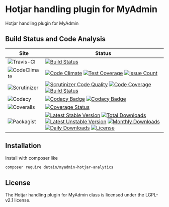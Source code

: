 # Hotjar handling plugin for MyAdmin

Hotjar handling plugin for MyAdmin

## Build Status and Code Analysis

Site          | Status
--------------|---------------------------
![Travis-CI](http://i.is.cc/storage/GYd75qN.png "Travis-CI")     | [![Build Status](https://travis-ci.org/detain/myadmin-hotjar-analytics.svg?branch=master)](https://travis-ci.org/detain/myadmin-hotjar-analytics)
![CodeClimate](http://i.is.cc/storage/GYlageh.png "CodeClimate")  | [![Code Climate](https://codeclimate.com/github/detain/myadmin-hotjar-analytics/badges/gpa.svg)](https://codeclimate.com/github/detain/myadmin-hotjar-analytics) [![Test Coverage](https://codeclimate.com/github/detain/myadmin-hotjar-analytics/badges/coverage.svg)](https://codeclimate.com/github/detain/myadmin-hotjar-analytics/coverage) [![Issue Count](https://codeclimate.com/github/detain/myadmin-hotjar-analytics/badges/issue_count.svg)](https://codeclimate.com/github/detain/myadmin-hotjar-analytics)
![Scrutinizer](http://i.is.cc/storage/GYeUnux.png "Scrutinizer")   | [![Scrutinizer Code Quality](https://scrutinizer-ci.com/g/myadmin-plugins/myadmin-hotjar-analytics/badges/quality-score.png?b=master)](https://scrutinizer-ci.com/g/myadmin-plugins/myadmin-hotjar-analytics/?branch=master) [![Code Coverage](https://scrutinizer-ci.com/g/myadmin-plugins/myadmin-hotjar-analytics/badges/coverage.png?b=master)](https://scrutinizer-ci.com/g/myadmin-plugins/myadmin-hotjar-analytics/?branch=master) [![Build Status](https://scrutinizer-ci.com/g/myadmin-plugins/myadmin-hotjar-analytics/badges/build.png?b=master)](https://scrutinizer-ci.com/g/myadmin-plugins/myadmin-hotjar-analytics/build-status/master)
![Codacy](http://i.is.cc/storage/GYi66Cx.png "Codacy")        | [![Codacy Badge](https://api.codacy.com/project/badge/Grade/226251fc068f4fd5b4b4ef9a40011d06)](https://www.codacy.com/app/detain/myadmin-hotjar-analytics) [![Codacy Badge](https://api.codacy.com/project/badge/Coverage/25fa74eb74c947bf969602fcfe87e349)](https://www.codacy.com/app/detain/myadmin-hotjar-analytics?utm_source=github.com&utm_medium=referral&utm_content=detain/myadmin-hotjar-analytics&utm_campaign=Badge_Coverage)
![Coveralls](http://i.is.cc/storage/GYjNSim.png "Coveralls")    | [![Coverage Status](https://coveralls.io/repos/github/detain/db_abstraction/badge.svg?branch=master)](https://coveralls.io/github/detain/myadmin-hotjar-analytics?branch=master)
![Packagist](http://i.is.cc/storage/GYacBEX.png "Packagist")     | [![Latest Stable Version](https://poser.pugx.org/detain/myadmin-hotjar-analytics/version)](https://packagist.org/packages/detain/myadmin-hotjar-analytics) [![Total Downloads](https://poser.pugx.org/detain/myadmin-hotjar-analytics/downloads)](https://packagist.org/packages/detain/myadmin-hotjar-analytics) [![Latest Unstable Version](https://poser.pugx.org/detain/myadmin-hotjar-analytics/v/unstable)](//packagist.org/packages/detain/myadmin-hotjar-analytics) [![Monthly Downloads](https://poser.pugx.org/detain/myadmin-hotjar-analytics/d/monthly)](https://packagist.org/packages/detain/myadmin-hotjar-analytics) [![Daily Downloads](https://poser.pugx.org/detain/myadmin-hotjar-analytics/d/daily)](https://packagist.org/packages/detain/myadmin-hotjar-analytics) [![License](https://poser.pugx.org/detain/myadmin-hotjar-analytics/license)](https://packagist.org/packages/detain/myadmin-hotjar-analytics)


## Installation

Install with composer like

```sh
composer require detain/myadmin-hotjar-analytics
```

## License

The Hotjar handling plugin for MyAdmin class is licensed under the LGPL-v2.1 license.

